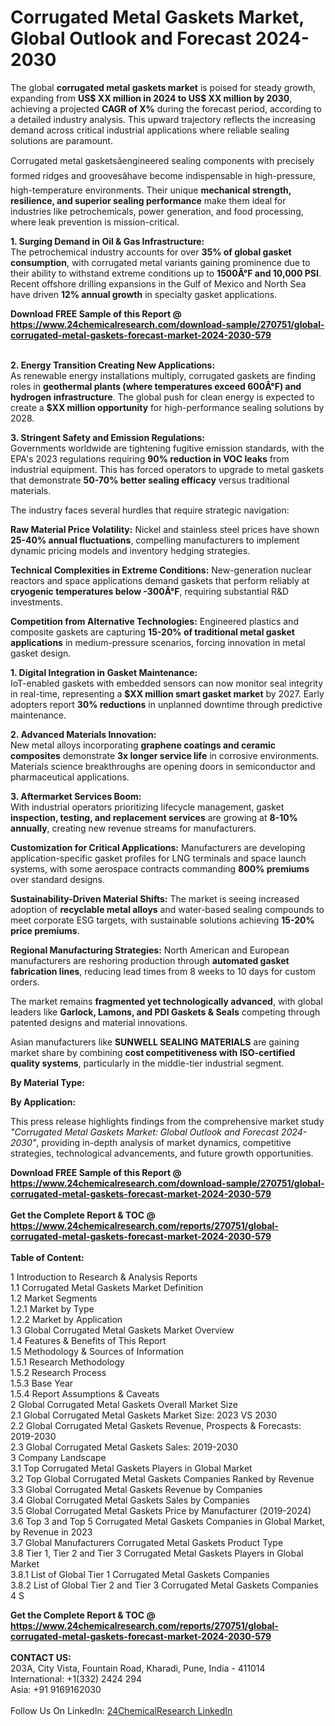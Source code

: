 <h1>Corrugated Metal Gaskets Market, Global Outlook and Forecast 2024-2030</h1><p>The global <strong>corrugated metal gaskets market</strong> is poised for steady growth, expanding from <strong>US$ XX million in 2024 to US$ XX million by 2030</strong>, achieving a projected <strong>CAGR of X%</strong> during the forecast period, according to a detailed industry analysis. This upward trajectory reflects the increasing demand across critical industrial applications where reliable sealing solutions are paramount.</p><p>Corrugated metal gasketsâengineered sealing components with precisely formed ridges and groovesâhave become indispensable in high-pressure, high-temperature environments. Their unique <strong>mechanical strength, resilience, and superior sealing performance</strong> make them ideal for industries like petrochemicals, power generation, and food processing, where leak prevention is mission-critical.</p><p><strong>1. Surging Demand in Oil &amp; Gas Infrastructure:</strong><br>
The petrochemical industry accounts for over <strong>35% of global gasket consumption</strong>, with corrugated metal variants gaining prominence due to their ability to withstand extreme conditions up to <strong>1500Â°F and 10,000 PSI</strong>. Recent offshore drilling expansions in the Gulf of Mexico and North Sea have driven <strong>12% annual growth</strong> in specialty gasket applications.</p><div><b>Download FREE Sample of this Report @ 
            <a href="https://www.24chemicalresearch.com/download-sample/270751/global-corrugated-metal-gaskets-forecast-market-2024-2030-579">
            https://www.24chemicalresearch.com/download-sample/270751/global-corrugated-metal-gaskets-forecast-market-2024-2030-579</a></b></div><br><p><strong>2. Energy Transition Creating New Applications:</strong><br>
As renewable energy installations multiply, corrugated gaskets are finding roles in <strong>geothermal plants (where temperatures exceed 600Â°F) and hydrogen infrastructure</strong>. The global push for clean energy is expected to create a <strong>$XX million opportunity</strong> for high-performance sealing solutions by 2028.</p><p><strong>3. Stringent Safety and Emission Regulations:</strong><br>
Governments worldwide are tightening fugitive emission standards, with the EPA's 2023 regulations requiring <strong>90% reduction in VOC leaks</strong> from industrial equipment. This has forced operators to upgrade to metal gaskets that demonstrate <strong>50-70% better sealing efficacy</strong> versus traditional materials.</p><p>The industry faces several hurdles that require strategic navigation:</p><p><strong>Raw Material Price Volatility:</strong> Nickel and stainless steel prices have shown <strong>25-40% annual fluctuations</strong>, compelling manufacturers to implement dynamic pricing models and inventory hedging strategies.</p><p><strong>Technical Complexities in Extreme Conditions:</strong> New-generation nuclear reactors and space applications demand gaskets that perform reliably at <strong>cryogenic temperatures below -300Â°F</strong>, requiring substantial R&amp;D investments.</p><p><strong>Competition from Alternative Technologies:</strong> Engineered plastics and composite gaskets are capturing <strong>15-20% of traditional metal gasket applications</strong> in medium-pressure scenarios, forcing innovation in metal gasket design.</p><p><strong>1. Digital Integration in Gasket Maintenance:</strong><br>
IoT-enabled gaskets with embedded sensors can now monitor seal integrity in real-time, representing a <strong>$XX million smart gasket market</strong> by 2027. Early adopters report <strong>30% reductions</strong> in unplanned downtime through predictive maintenance.</p><p><strong>2. Advanced Materials Innovation:</strong><br>
New metal alloys incorporating <strong>graphene coatings and ceramic composites</strong> demonstrate <strong>3x longer service life</strong> in corrosive environments. Materials science breakthroughs are opening doors in semiconductor and pharmaceutical applications.</p><p><strong>3. Aftermarket Services Boom:</strong><br>
With industrial operators prioritizing lifecycle management, gasket <strong>inspection, testing, and replacement services</strong> are growing at <strong>8-10% annually</strong>, creating new revenue streams for manufacturers.</p><p><strong>Customization for Critical Applications:</strong> Manufacturers are developing application-specific gasket profiles for LNG terminals and space launch systems, with some aerospace contracts commanding <strong>800% premiums</strong> over standard designs.</p><p><strong>Sustainability-Driven Material Shifts:</strong> The market is seeing increased adoption of <strong>recyclable metal alloys</strong> and water-based sealing compounds to meet corporate ESG targets, with sustainable solutions achieving <strong>15-20% price premiums</strong>.</p><p><strong>Regional Manufacturing Strategies:</strong> North American and European manufacturers are reshoring production through <strong>automated gasket fabrication lines</strong>, reducing lead times from 8 weeks to 10 days for custom orders.</p><p>The market remains <strong>fragmented yet technologically advanced</strong>, with global leaders like <strong>Garlock, Lamons, and PDI Gaskets &amp; Seals</strong> competing through patented designs and material innovations.</p><p>Asian manufacturers like <strong>SUNWELL SEALING MATERIALS</strong> are gaining market share by combining <strong>cost competitiveness with ISO-certified quality systems</strong>, particularly in the middle-tier industrial segment.</p><p><strong>By Material Type:</strong></p><p><strong>By Application:</strong></p><p>This press release highlights findings from the comprehensive market study <em>"Corrugated Metal Gaskets Market: Global Outlook and Forecast 2024-2030"</em>, providing in-depth analysis of market dynamics, competitive strategies, technological advancements, and future growth opportunities.</p><div><b>Download FREE Sample of this Report @ 
            <a href="https://www.24chemicalresearch.com/download-sample/270751/global-corrugated-metal-gaskets-forecast-market-2024-2030-579">
            https://www.24chemicalresearch.com/download-sample/270751/global-corrugated-metal-gaskets-forecast-market-2024-2030-579</a></b></div><br><div><b>Get the Complete Report & TOC @ 
            <a href="https://www.24chemicalresearch.com/reports/270751/global-corrugated-metal-gaskets-forecast-market-2024-2030-579">
            https://www.24chemicalresearch.com/reports/270751/global-corrugated-metal-gaskets-forecast-market-2024-2030-579</a></b></div><br>
            <b>Table of Content:</b><p>1 Introduction to Research & Analysis Reports<br />
    1.1 Corrugated Metal Gaskets Market Definition<br />
    1.2 Market Segments<br />
        1.2.1 Market by Type<br />
        1.2.2 Market by Application<br />
    1.3 Global Corrugated Metal Gaskets Market Overview<br />
    1.4 Features & Benefits of This Report<br />
    1.5 Methodology & Sources of Information<br />
        1.5.1 Research Methodology<br />
        1.5.2 Research Process<br />
        1.5.3 Base Year<br />
        1.5.4 Report Assumptions & Caveats<br />
2 Global Corrugated Metal Gaskets Overall Market Size<br />
    2.1 Global Corrugated Metal Gaskets Market Size: 2023 VS 2030<br />
    2.2 Global Corrugated Metal Gaskets Revenue, Prospects & Forecasts: 2019-2030<br />
    2.3 Global Corrugated Metal Gaskets Sales: 2019-2030<br />
3 Company Landscape<br />
    3.1 Top Corrugated Metal Gaskets Players in Global Market<br />
    3.2 Top Global Corrugated Metal Gaskets Companies Ranked by Revenue<br />
    3.3 Global Corrugated Metal Gaskets Revenue by Companies<br />
    3.4 Global Corrugated Metal Gaskets Sales by Companies<br />
    3.5 Global Corrugated Metal Gaskets Price by Manufacturer (2019-2024)<br />
    3.6 Top 3 and Top 5 Corrugated Metal Gaskets Companies in Global Market, by Revenue in 2023<br />
    3.7 Global Manufacturers Corrugated Metal Gaskets Product Type<br />
    3.8 Tier 1, Tier 2 and Tier 3 Corrugated Metal Gaskets Players in Global Market<br />
        3.8.1 List of Global Tier 1 Corrugated Metal Gaskets Companies<br />
        3.8.2 List of Global Tier 2 and Tier 3 Corrugated Metal Gaskets Companies<br />
4 S</p><div><b>Get the Complete Report & TOC @ 
            <a href="https://www.24chemicalresearch.com/reports/270751/global-corrugated-metal-gaskets-forecast-market-2024-2030-579">
            https://www.24chemicalresearch.com/reports/270751/global-corrugated-metal-gaskets-forecast-market-2024-2030-579</a></b></div><br><b>CONTACT US:</b><br>
            203A, City Vista, Fountain Road, Kharadi, Pune, India - 411014<br>
            International: +1(332) 2424 294<br>
            Asia: +91 9169162030 <br><br>
            Follow Us On LinkedIn: <a href="https://www.linkedin.com/company/24chemicalresearch/">24ChemicalResearch LinkedIn</a>